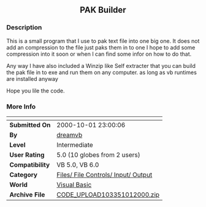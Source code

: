 ﻿<div align="center">

## PAK Builder


</div>

### Description

This is a small program that I use to pak text file into one big one. It does not add an compression to the file just paks them in to one I hope to add some compression into it soon or when I can find some infor on how to do that.

Any way I have also included a Winzip like Self extracter that you can build the pak file in to exe and run them on any computer. as long as vb runtimes are installed anyway

Hope you lile the code.
 
### More Info
 


<span>             |<span>
---                |---
**Submitted On**   |2000-10-01 23:00:06
**By**             |[dreamvb](https://github.com/Planet-Source-Code/PSCIndex/blob/master/ByAuthor/dreamvb.md)
**Level**          |Intermediate
**User Rating**    |5.0 (10 globes from 2 users)
**Compatibility**  |VB 5\.0, VB 6\.0
**Category**       |[Files/ File Controls/ Input/ Output](https://github.com/Planet-Source-Code/PSCIndex/blob/master/ByCategory/files-file-controls-input-output__1-3.md)
**World**          |[Visual Basic](https://github.com/Planet-Source-Code/PSCIndex/blob/master/ByWorld/visual-basic.md)
**Archive File**   |[CODE\_UPLOAD103351012000\.zip](https://github.com/Planet-Source-Code/dreamvb-pak-builder__1-11814/archive/master.zip)









